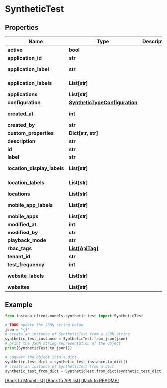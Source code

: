 # SyntheticTest


## Properties

Name | Type | Description | Notes
------------ | ------------- | ------------- | -------------
**active** | **bool** |  | 
**application_id** | **str** |  | [optional] 
**application_label** | **str** |  | [optional] [readonly] 
**application_labels** | **List[str]** |  | [optional] [readonly] 
**applications** | **List[str]** |  | [optional] 
**configuration** | [**SyntheticTypeConfiguration**](SyntheticTypeConfiguration.md) |  | 
**created_at** | **int** |  | [optional] [readonly] 
**created_by** | **str** |  | [optional] 
**custom_properties** | **Dict[str, str]** |  | [optional] 
**description** | **str** |  | [optional] 
**id** | **str** |  | [optional] 
**label** | **str** |  | 
**location_display_labels** | **List[str]** |  | [optional] [readonly] 
**location_labels** | **List[str]** |  | [optional] [readonly] 
**locations** | **List[str]** |  | 
**mobile_app_labels** | **List[str]** |  | [optional] [readonly] 
**mobile_apps** | **List[str]** |  | [optional] 
**modified_at** | **int** |  | [optional] 
**modified_by** | **str** |  | [optional] 
**playback_mode** | **str** |  | [optional] 
**rbac_tags** | [**List[ApiTag]**](ApiTag.md) |  | [optional] 
**tenant_id** | **str** |  | [optional] 
**test_frequency** | **int** |  | 
**website_labels** | **List[str]** |  | [optional] [readonly] 
**websites** | **List[str]** |  | [optional] 

## Example

```python
from instana_client.models.synthetic_test import SyntheticTest

# TODO update the JSON string below
json = "{}"
# create an instance of SyntheticTest from a JSON string
synthetic_test_instance = SyntheticTest.from_json(json)
# print the JSON string representation of the object
print(SyntheticTest.to_json())

# convert the object into a dict
synthetic_test_dict = synthetic_test_instance.to_dict()
# create an instance of SyntheticTest from a dict
synthetic_test_from_dict = SyntheticTest.from_dict(synthetic_test_dict)
```
[[Back to Model list]](../README.md#documentation-for-models) [[Back to API list]](../README.md#documentation-for-api-endpoints) [[Back to README]](../README.md)


